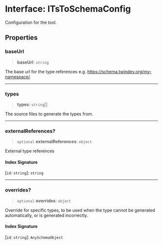 # Interface: ITsToSchemaConfig

Configuration for the tool.

## Properties

### baseUrl

> **baseUrl**: `string`

The base url for the type references e.g. https://schema.twindev.org/my-namespace/.

***

### types

> **types**: `string`[]

The source files to generate the types from.

***

### externalReferences?

> `optional` **externalReferences**: `object`

External type references

#### Index Signature

\[`id`: `string`\]: `string`

***

### overrides?

> `optional` **overrides**: `object`

Override for specific types, to be used when the type cannot be generated automatically, or is generated incorrectly.

#### Index Signature

\[`id`: `string`\]: `AnySchemaObject`
